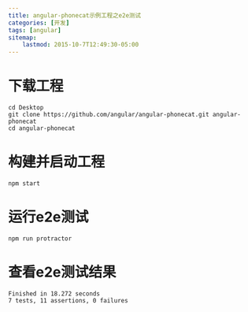```yaml
---
title: angular-phonecat示例工程之e2e测试
categories: [开发]
tags: [angular]
sitemap:
    lastmod: 2015-10-7T12:49:30-05:00
---
```




下载工程
========

```dos
cd Desktop
git clone https://github.com/angular/angular-phonecat.git angular-phonecat
cd angular-phonecat
```


构建并启动工程
===============

```dos
npm start
```


运行e2e测试
============

```dos
npm run protractor
```


查看e2e测试结果
================

```
Finished in 18.272 seconds
7 tests, 11 assertions, 0 failures
```
